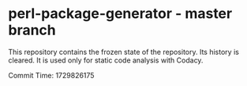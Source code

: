 # perl-package-generator - master branch

This repository contains the frozen state of the repository.
Its history is cleared. It is used only for static code
analysis with Codacy.

Commit Time: 1729826175